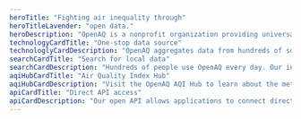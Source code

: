 ```yaml
---
heroTitle: "Fighting air inequality through"
heroTitleLavender: "open data."
heroDescription: "OpenAQ is a nonprofit organization providing universal access to air quality data to empower a global community of changemakers to solve air inequality—the unequal access to clean air."
technologyCardTitle: "One-stop data source"
technologlyCardDescription: "OpenAQ aggregates data from hundreds of sources worldwide, harmonizing and sharing them on our centralized, trusted, open-source data platform."
searchCardTitle: "Search for local data"
searchCardDescription: "Hundreds of people use OpenAQ every day. Our interactive map makes it easy to explore and understand global air quality data."
aqiHubCardTitle: "Air Quality Index Hub"
aqiHubCardDescription: "Visit the OpenAQ AQI Hub to learn about the methodologies different countries use to build their most important air quality communications tool."
apiCardTitle: "Direct API access"
apiCardDescription: "Our open API allows applications to connect directly to OpenAQ data. One air quality API provides access to hundred of sources."
---
```

